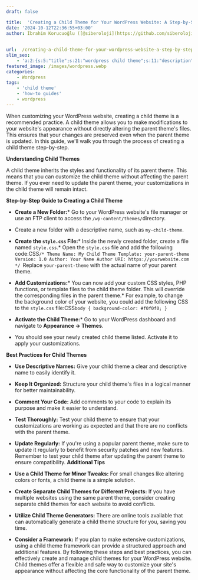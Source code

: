 ```yaml
---
draft: false

title:  'Creating a Child Theme for Your WordPress Website: A Step-by-Step Guide'
date: '2024-10-12T22:36:55+03:00'
author: İbrahim Korucuoğlu ([@siberoloji](https://github.com/siberoloji))
 
 
url:  /creating-a-child-theme-for-your-wordpress-website-a-step-by-step-guide/ 
slim_seo:
    - 'a:2:{s:5:"title";s:21:"wordpress child theme";s:11:"description";s:90:"When customizing your WordPress website, creating a child theme is a recommended practice.";}'
featured_image: /images/wordpress.webp
categories:
    - Wordpress
tags:
    - 'child theme'
    - 'how-to guides'
    - wordpress
---
```



When customizing your WordPress website, creating a child theme is a recommended practice. A child theme allows you to make modifications to your website's appearance without directly altering the parent theme's files. This ensures that your changes are preserved even when the parent theme is updated. In this guide, we'll walk you through the process of creating a child theme step-by-step.



**Understanding Child Themes**



A child theme inherits the styles and functionality of its parent theme. This means that you can customize the child theme without affecting the parent theme. If you ever need to update the parent theme, your customizations in the child theme will remain intact.



**Step-by-Step Guide to Creating a Child Theme**


* **Create a New Folder:*** Go to your WordPress website's file manager or use an FTP client to access the `/wp-content/themes/`directory.

* Create a new folder with a descriptive name, such as `my-child-theme`.



* **Create the `style.css` File:*** Inside the newly created folder, create a file named `style.css`.* Open the `style.css` file and add the following code:CSS`/* Theme Name: My Child Theme Template: your-parent-theme Version: 1.0 Author: Your Name Author URI: https://yourwebsite.com */ `Replace `your-parent-theme` with the actual name of your parent theme.

* **Add Customizations:*** You can now add your custom CSS styles, PHP functions, or template files to the child theme folder. This will override the corresponding files in the parent theme.* For example, to change the background color of your website, you could add the following CSS to the `style.css` file:CSS`body { background-color: #f0f0f0; }`

* **Activate the Child Theme:*** Go to your WordPress dashboard and navigate to **Appearance → Themes**.

* You should see your newly created child theme listed. Activate it to apply your customizations.

**Best Practices for Child Themes**


* **Use Descriptive Names:** Give your child theme a clear and descriptive name to easily identify it.

* **Keep It Organized:** Structure your child theme's files in a logical manner for better maintainability.

* **Comment Your Code:** Add comments to your code to explain its purpose and make it easier to understand.

* **Test Thoroughly:** Test your child theme to ensure that your customizations are working as expected and that there are no conflicts with the parent theme.

* **Update Regularly:** If you're using a popular parent theme, make sure to update it regularly to benefit from security patches and new features. Remember to test your child theme after updating the parent theme to ensure compatibility.
**Additional Tips**


* **Use a Child Theme for Minor Tweaks:** For small changes like altering colors or fonts, a child theme is a simple solution.

* **Create Separate Child Themes for Different Projects:** If you have multiple websites using the same parent theme, consider creating separate child themes for each website to avoid conflicts.

* **Utilize Child Theme Generators:** There are online tools available that can automatically generate a child theme structure for you, saving you time.

* **Consider a Framework:** If you plan to make extensive customizations, using a child theme framework can provide a structured approach and additional features.
By following these steps and best practices, you can effectively create and manage child themes for your WordPress website. Child themes offer a flexible and safe way to customize your site's appearance without affecting the core functionality of the parent theme.
